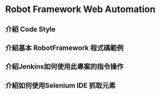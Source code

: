 
# Robot Framework Web Automation

## 介紹 Code Style

## 介紹基本 RobotFramework 程式碼範例

## 介紹Jenkins如何使用此專案的指令操作

## 介紹如何使用Selenium IDE 抓取元素

